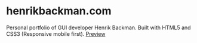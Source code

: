 # henrikbackman.com
Personal portfolio of GUI developer Henrik Backman.
Built with HTML5 and CSS3 (Responsive mobile first). [Preview](http://henrikbackman.github.io/henrikbackman.com/)
